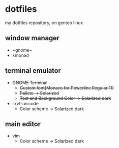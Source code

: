 # dotfiles
my dotfiles repository, on gentoo linux
## window manager
- ~gnome~
- xmonad
## terminal emulator
- ~~GNOME Terminal~~
  - ~~Custom font(Monaco for Powerline Regular 11)~~
  - ~~Pallete                   -> Solarized~~
  - ~~Text and Background Color -> Solarized dark~~
- rxvt-unicode
  - Color scheme              -> Solarized dark
## main editor
- vim
  - Color scheme              -> Solarized dark

